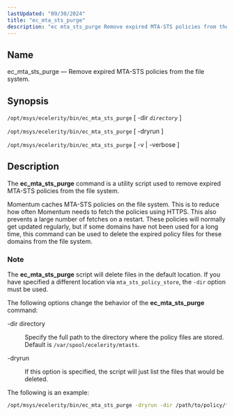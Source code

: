 ```yaml
---
lastUpdated: "09/30/2024"
title: "ec_mta_sts_purge"
description: "ec mta_sts_purge Remove expired MTA-STS policies from the file system"
---
```


<a name="executable.ec_mta_sts_purge"></a> 
## Name

ec_mta_sts_purge — Remove expired MTA-STS policies from the file system.

## Synopsis

`/opt/msys/ecelerity/bin/ec_mta_sts_purge` [ -dir *`directory`* ]

`/opt/msys/ecelerity/bin/ec_mta_sts_purge` [ -dryrun ]

`/opt/msys/ecelerity/bin/ec_mta_sts_purge` [ -v | -verbose ]

## Description

The **ec_mta_sts_purge** command is a utility script used to remove expired MTA-STS policies from the file system.

Momentum caches MTA-STS policies on the file system. This is to reduce how often Momentum needs to fetch the policies using HTTPS. This also prevents a large number of fetches on a restart. These policies will normally get updated regularly, but if some domains have not been used for a long time, this command can be used to delete the expired policy files for these domains from the file system.

### Note

The **ec_mta_sts_purge** script will delete files in the default location. If you have specified a different location via `mta_sts_policy_store`, the `-dir` option must be used.

The following options change the behavior of the **ec_mta_sts_purge** command:

<dl class="variablelist">

<dt>-dir directory</dt>

<dd>

Specify the full path to the directory where the policy files are stored. Default is `/var/spool/ecelerity/mtasts`.

</dd>

<dt>-dryrun</dt>

<dd>

If this option is specified, the script will just list the files that would be deleted.

</dd>

</dl>

The following is an example:

```sh
/opt/msys/ecelerity/bin/ec_mta_sts_purge -dryrun -dir /path/to/policy/files
```
